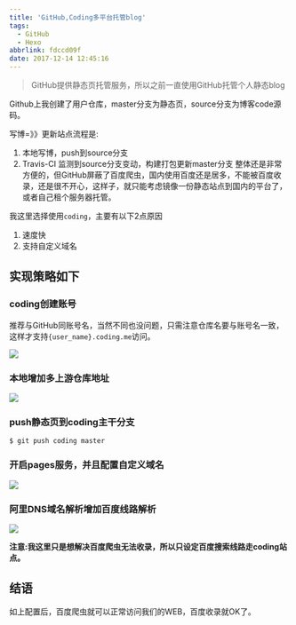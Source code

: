 ```yaml
---
title: 'GitHub,Coding多平台托管blog'
tags:
  - GitHub
  - Hexo
abbrlink: fdccd09f
date: 2017-12-14 12:45:16
---
```

> GitHub提供静态页托管服务，所以之前一直使用GitHub托管个人静态blog

Github上我创建了用户仓库，master分支为静态页，source分支为博客code源码。

写博=》》更新站点流程是:
1. 本地写博，push到source分支
2. Travis-CI 监测到source分支变动，构建打包更新master分支
整体还是非常方便的，但GitHub屏蔽了百度爬虫，国内使用百度还是居多，不能被百度收录，还是很不开心，这样子，就只能考虑镜像一份静态站点到国内的平台了，或者自己租个服务器托管。

我这里选择使用`coding`，主要有以下2点原因
1. 速度快
2. 支持自定义域名

## 实现策略如下

### coding创建账号
推荐与GitHub同账号名，当然不同也没问题，只需注意仓库名要与账号名一致，这样才支持`{user_name}.coding.me`访问。

![](http://or0g12e5e.bkt.clouddn.com/blog/2017-12-14-054602.png)

### 本地增加多上游仓库地址

![](http://or0g12e5e.bkt.clouddn.com/blog/2017-12-14-054315.png)

### push静态页到coding主干分支

```
$ git push coding master

```

### 开启pages服务，并且配置自定义域名

![](http://or0g12e5e.bkt.clouddn.com/blog/2017-12-14-054144.png)

### 阿里DNS域名解析增加百度线路解析

![](http://or0g12e5e.bkt.clouddn.com/blog/2017-12-14-054107.png)

**注意:我这里只是想解决百度爬虫无法收录，所以只设定百度搜索线路走coding站点。**

## 结语

如上配置后，百度爬虫就可以正常访问我们的WEB，百度收录就OK了。